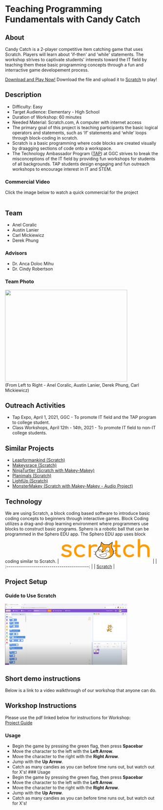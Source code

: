 # Teaching Programming Fundamentals with Candy Catch
## About

Candy Catch is a 2-player competitive item catching game that uses Scratch. Players will learn about 'if-then' and 'while' statements.
The workshop strives to captivate students' interests toward the IT field by teaching them these basic programming concepts through a fun and interractive game developement process.

[Download and Play Now!](resources/CandyCatch.sb3)
Download the file and upload it to [Scratch](https://scratch.mit.edu/projects/editor/?tutorial=getStarted) to play! 



## Description 
* Difficulty: Easy
* Target Audience: Elementary - High School
* Duration of Workshop: 60 minutes
* Needed Material: Scratch.com, A computer with internet access
* The primary goal of this project is teaching participants the basic logical operators and statements, such as ‘if’ statements and ‘while’ loops through block-coding in scratch.
* Scratch is a basic programming where code blocks are created visually by draagging sections of code onto a workspace. 
* The Technology Ambassador Program ([TAP](https://www.ggc.edu/academics/school-of-science-and-technology/research-internships-service-learning/technology-ambassador-program)) at GGC strives to break the misconceptions of the IT field by providing fun workshops for students of all backgrounds. TAP students design engaging and fun outreach workshops to encourage interest in IT and STEM.
 ### Commercial Video 
Click the image below to watch a quick commercial for the project <br> <br>

## Team
* Anel Coralic
* Austin Lanier 
* Carl Mickiewicz
* Derek Phung
### Advisors
* Dr. Anca Doloc Mihu
* Dr. Cindy Robertson
### Team Photo
<img src="https://user-images.githubusercontent.com/79066007/116934103-7f5bd880-ac32-11eb-8bfb-fc42d3e68ebb.png" width="400" height="300"> <br>
(From Left to Right - Anel Coralic, Austin Lanier, Derek Phung, Carl Mickiewicz)


## Outreach Activities
- Tap Expo, April 1, 2021, GGC - To promote IT field and the TAP program to college student.
-  Class Workshops, April 12th - 14th, 2021 - To promote IT field to non-IT college students.

## Similar Projects

* [Leapformankind (Scratch)](https://github.com/TAP-GGC/leapformankind)
* [Makeysrace (Scratch)](https://github.com/TAP-GGC/makeysrace)
* [NinjaTurtler (Scratch with Makey-Makey)](https://github.com/TAP-GGC/NinjaTurtles)
* [Planimals (Scratch)](https://github.com/TAP-GGC/planimals)
* [LightUp (Scratch)](https://github.com/TAP-GGC/LightUp-Teaching-Programming-Basics-with-Scratch)
* [MonsterMakey (Scratch with Makey-Makey - Audio Project)](https://github.com/TAP-GGC/MonsterMakey)

## Technology
We are using Scratch, a block coding based software to introduce basic coding concepts to beginners through interactive games. Block Coding utilizes a drag-and-drop learning environment where programmers use blocks to construct basic programs.
Sphero is a robotic ball that can be programmed in the Sphero EDU app. The Sphero EDU app uses block coding similar to Scratch. 
| <img src="media/Scratch_02.png" width="300"> |
| :------------------------------------------: | 
| [Scratch](https://scratch.mit.edu/) | 

 

## Project Setup

### Guide to Use Scratch
[<img src= "media/ScratchGuideThumbnail.png" width="400" height="200">](https://www.youtube.com/watch?v=v-GUbj7DMEE&list=PLTElqUEQXcpgx3EqxAWPbeGb6dNMnoSGX&index=5)


## Short demo instructions
Below is a link to a video walkthrough of our workshop that anyone can do. <br>

## Workshop Instructions
Please use the pdf linked below for instructions for Workshop: <br>
[Project Guide](documents/CandyCatch_step_by_step.pdf) <br>

### Usage 
- Begin the game by pressing the green flag, then press **Spacebar**
- Move the character to the left with the **Left Arrow**.
- Move the character to the right with the **Right Arrow**.
- Jump with the **Up Arrow**.
- Catch as many candies as you can before time runs out, but watch out for X's! ### Usage 
- Begin the game by pressing the green flag, then press **Spacebar**
- Move the character to the left with the **Left Arrow**.
- Move the character to the right with the **Right Arrow**.
- Jump with the **Up Arrow**.
- Catch as many candies as you can before time runs out, but watch out for X's!




